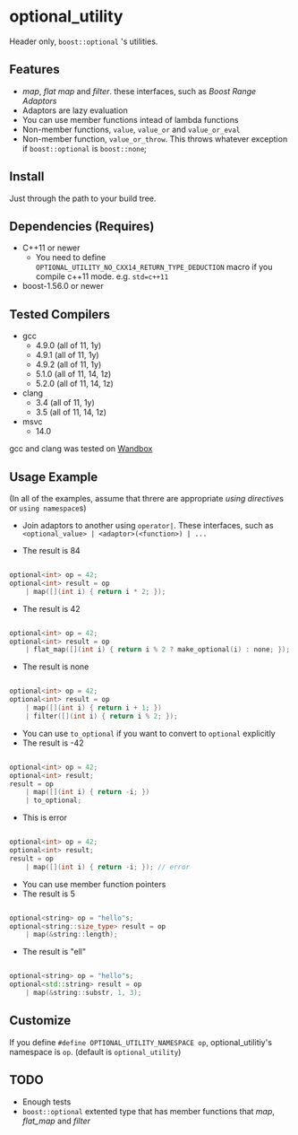 # optional_utility

Header only, `boost::optional` 's utilities.

## Features

 * *map*, *flat map* and *filter*. these interfaces, such as *Boost Range Adaptors*
 * Adaptors are lazy evaluation
 * You can use member functions intead of lambda functions
 * Non-member functions, `value`, `value_or` and `value_or_eval`
 * Non-member function, `value_or_throw`. This throws whatever exception if `boost::optional` is `boost::none`;

## Install

Just through the path to your build tree.

## Dependencies (Requires)

 * C++11 or newer
   - You need to define `OPTIONAL_UTILITY_NO_CXX14_RETURN_TYPE_DEDUCTION` macro if you compile c++11 mode. e.g. `std=c++11`
 * boost-1.56.0 or newer

## Tested Compilers

 * gcc
   - 4.9.0 (all of 11, 1y)
   - 4.9.1 (all of 11, 1y)
   - 4.9.2 (all of 11, 1y)
   - 5.1.0 (all of 11, 14, 1z)
   - 5.2.0 (all of 11, 14, 1z)
 * clang
   - 3.4 (all of 11, 1y)
   - 3.5 (all of 11, 14, 1z)
 * msvc
   - 14.0

gcc and clang was tested on [Wandbox](http://melpon.org/wandbox/)

## Usage Example

(In all of the examples, assume that threre are appropriate *using directive*s or `using namespace`s)

 * Join adaptors to another using `operator|`. These interfaces, such as `<optional_value> | <adaptor>(<function>) | ...`

 * The result is 84

```cpp

optional<int> op = 42;
optional<int> result = op
    | map([](int i) { return i * 2; });

```

 * The result is 42

```cpp

optional<int> op = 42;
optional<int> result = op
    | flat_map([](int i) { return i % 2 ? make_optional(i) : none; });

```

 * The result is none

```cpp

optional<int> op = 42;
optional<int> result = op
    | map([](int i) { return i + 1; })
    | filter([](int i) { return i % 2; });

```

 * You can use `to_optional` if you want to convert to `optional` explicitly
 * The result is -42

``` cpp

optional<int> op = 42;
optional<int> result;
result = op
    | map([](int i) { return -i; })
    | to_optional;

```

 * This is error

```cpp

optional<int> op = 42;
optional<int> result;
result = op
    | map([](int i) { return -i; }); // error

```

 * You can use member function pointers
 * The result is 5

```cpp

optional<string> op = "hello"s;
optional<string::size_type> result = op
    | map(&string::length);

```

 * The result is "ell"

```cpp

optional<string> op = "hello"s;
optional<std::string> result = op
    | map(&string::substr, 1, 3);

```
## Customize

If you define `#define OPTIONAL_UTILITY_NAMESPACE op`, optional_utilitiy's namespace is `op`. (default is `optional_utility`)

## TODO

 * Enough tests
 * `boost::optional` extented type that has member functions that *map*, *flat_map* and *filter*